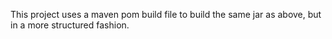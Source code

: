 This project uses a maven pom build file to build the same jar as above, but in a more structured fashion.